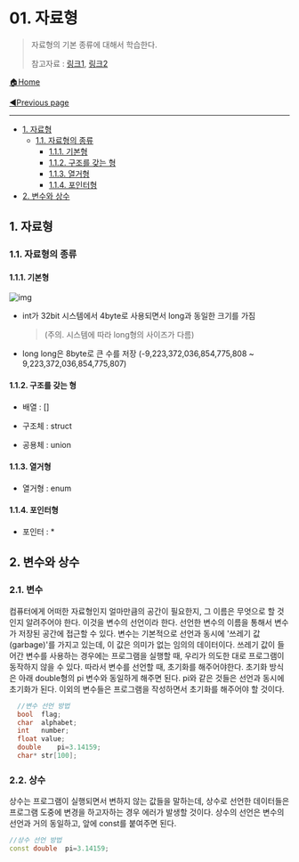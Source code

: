 # 01. 자료형

> 자료형의 기본 종류에 대해서 학습한다.
>
> 참고자료 : [링크1](http://blog.naver.com/PostView.nhn?blogId=sharonichoya&logNo=220339079484&parentCategoryNo=&categoryNo=22&viewDate=&isShowPopularPosts=false&from=section), [링크2](https://ieatt.tistory.com/23)

[🏠Home](https://github.com/batboy118/Study_Note)

[◀Previous page ](./)

---

<!-- TOC -->

- [1. 자료형](#1-자료형)
	- [1.1. 자료형의 종류](#11-자료형의-종류)
		- [1.1.1. 기본형](#111-기본형)
		- [1.1.2. 구조를 갖는 형](#112-구조를-갖는-형)
		- [1.1.3. 열거형](#113-열거형)
		- [1.1.4. 포인터형](#114-포인터형)
- [2. 변수와 상수](#2-변수와-상수)

<!-- /TOC -->

## 1. 자료형

### 1.1. 자료형의 종류

#### 1.1.1. 기본형

![img](https://www.notion.so/image/https%3A%2F%2Fs3-us-west-2.amazonaws.com%2Fsecure.notion-static.com%2Fa5631d63-7291-4c20-bd4f-01e651342263%2FUntitled.png?table=block&id=c52c5f1e-c7ca-4e9e-acfb-172fbccefc12&width=1500&cache=v2)

- int가 32bit 시스템에서 4byte로 사용되면서 long과 동일한 크기를 가짐

  > (주의. 시스템에 따라 long형의 사이즈가 다름)

- long long은 8byte로 큰 수를 저장 (-9,223,372,036,854,775,808 ~ 9,223,372,036,854,775,807)

#### 1.1.2. 구조를 갖는 형

- 배열 : []

- 구조체 : struct

- 공용체 : union


#### 1.1.3. 열거형

- 열거형 : enum

#### 1.1.4. 포인터형

- 포인터 : *

## 2. 변수와 상수

### 2.1. 변수

컴퓨터에게 어떠한 자료형인지 얼마만큼의 공간이 필요한지, 그 이름은 무엇으로 할 것인지 알려주어야 한다. 이것을 변수의 선언이라 한다. 선언한 변수의 이름을 통해서 변수가 저장된 공간에 접근할 수 있다. 변수는 기본적으로 선언과 동시에 '쓰레기 값(garbage)'를 가지고 있는데, 이 값은 의미가 없는 임의의 데이터이다. 쓰레기 값이 들어간 변수를 사용하는 경우에는 프로그램을 실행할 때, 우리가 의도한 대로 프로그램이 동작하지 않을 수 있다. 따라서 변수를 선언할 때, 초기화를 해주어야한다. 초기화 방식은 아래 double형의 pi 변수와 동일하게 해주면 된다. pi와 같은 것들은 선언과 동시에 초기화가 된다. 이외의 변수들은 프로그램을 작성하면서 초기화를 해주어야 할 것이다.

```c++
  //변수 선언 방법
  bool 	flag;
  char 	alphabet;
  int 	number;
  float	value;
  double	pi=3.14159;
  char*	str[100];
```

### 2.2. 상수

상수는 프로그램이 실행되면서 변하지 않는 값들을 말하는데, 상수로 선언한 데이터들은 프로그램 도중에 변경을 하고자하는 경우 에러가 발생할 것이다. 상수의 선언은 변수의 선언과 거의 동일하고, 앞에 const를 붙여주면 된다.

  ```c++
  //상수 선언 방법
  const double	pi=3.14159;
  ```

